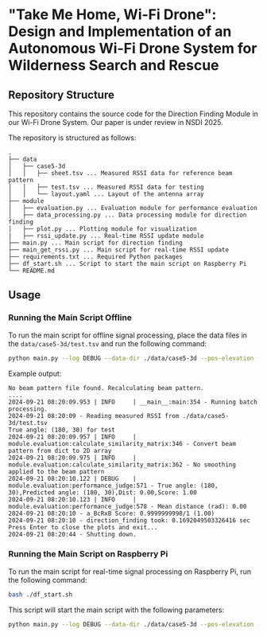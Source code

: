 # "Take Me Home, Wi-Fi Drone": Design and Implementation of an Autonomous Wi-Fi Drone System for Wilderness Search and Rescue

## Repository Structure
This repository contains the source code for the Direction Finding Module in our Wi-Fi Drone System. Our paper is under review in NSDI 2025.

The repository is structured as follows:
```
.
├── data
│   ├── case5-3d
│   │   ├── sheet.tsv ... Measured RSSI data for reference beam pattern
│   │   ├── test.tsv ... Measured RSSI data for testing
│   │   └── layout.yaml ... Layout of the antenna array
├── module
│   ├── evaluation.py ... Evaluation module for performance evaluation
│   ├── data_processing.py ... Data processing module for direction finding
│   ├── plot.py ... Plotting module for visualization
|   ├── rssi_update.py ... Real-time RSSI update module
├── main.py ... Main script for direction finding
├── main_get_rssi.py ... Main script for real-time RSSI update
├── requirements.txt ... Required Python packages
├── df_start.sh ... Script to start the main script on Raspberry Pi
└── README.md
```

## Usage

### Running the Main Script Offline

To run the main script for offline signal processing, place the data files in the `data/case5-3d/test.tsv` and run the following command:

```sh
python main.py --log DEBUG --data-dir ./data/case5-3d --pos-elevation --calibration
```
Example output:

```
No beam pattern file found. Recalculating beam pattern.
....
2024-09-21 08:20:09.953 | INFO     | __main__:main:354 - Running batch processing.
2024-09-21 08:20:09 - Reading measured RSSI from ./data/case5-3d/test.tsv
True angle: (180, 30) for test
2024-09-21 08:20:09.957 | INFO     | module.evaluation:calculate_similarity_matrix:346 - Convert beam pattern from dict to 2D array
2024-09-21 08:20:09.975 | INFO     | module.evaluation:calculate_similarity_matrix:362 - No smoothing applied to the beam pattern
2024-09-21 08:20:10.122 | DEBUG    | module.evaluation:performance_judge:571 - True angle: (180, 30),Predicted angle: (180, 30),Dist: 0.00,Score: 1.00
2024-09-21 08:20:10.123 | INFO     | module.evaluation:performance_judge:578 - Mean distance (rad): 0.00
2024-09-21 08:20:10 - a_BcRxB Score: 0.9999999998/1 (1.00)
2024-09-21 08:20:10 - direction_finding took: 0.1692049503326416 sec
Press Enter to close the plots and exit...
2024-09-21 08:20:44 - Shutting down.
```

### Running the Main Script on Raspberry Pi
To run the main script for real-time signal processing on Raspberry Pi, run the following command:

```sh
bash ./df_start.sh
```
This script will start the main script with the following parameters:
```sh
python main.py --log DEBUG --data-dir ./data/case5-3d --pos-elevation --calibration --real-time
```
